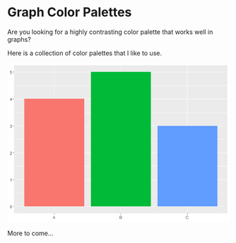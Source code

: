 Graph Color Palettes
====================

Are you looking for a highly contrasting color palette that works well
in graphs?

Here is a collection of color palettes that I like to use.

![](README_files/figure-markdown_strict/unnamed-chunk-2-1.png)

More to come…
